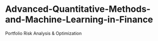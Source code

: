 # Advanced-Quantitative-Methods-and-Machine-Learning-in-Finance
Portfolio Risk Analysis &amp; Optimization
